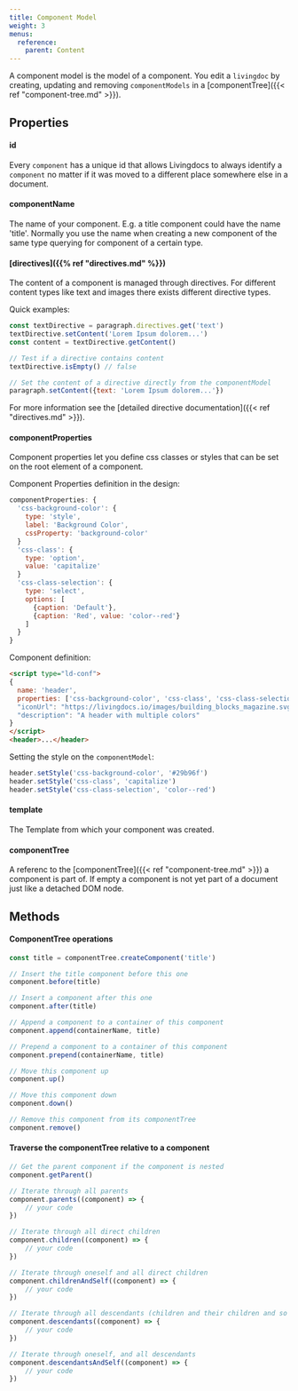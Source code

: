 ```yaml
---
title: Component Model
weight: 3
menus:
  reference:
    parent: Content
---
```


A component model is the model of a component. You edit a `livingdoc` by creating, updating and removing `componentModels` in a [componentTree]({{< ref "component-tree.md" >}}).

## Properties

#### id
Every `component` has a unique id that allows Livingdocs to always identify a `component` no matter if it was moved to a different place somewhere else in a document.

#### componentName
The name of your component. E.g. a title component could have the name 'title'. Normally you use the name when creating a new component of the same type querying for component of a certain type.

#### [directives]({{% ref "directives.md" %}})
The content of a component is managed through directives. For different
content types like text and images there exists different directive types.

Quick examples:
```js
const textDirective = paragraph.directives.get('text')
textDirective.setContent('Lorem Ipsum dolorem...')
const content = textDirective.getContent()

// Test if a directive contains content
textDirective.isEmpty() // false

// Set the content of a directive directly from the componentModel
paragraph.setContent({text: 'Lorem Ipsum dolorem...'})
```

For more information see the [detailed directive documentation]({{< ref "directives.md" >}}).

#### componentProperties

Component properties let you define css classes or styles that can be set on
the root element of a component.


Component Properties definition in the design:
```js
componentProperties: {
  'css-background-color': {
    type: 'style',
    label: 'Background Color',
    cssProperty: 'background-color'
  }
  'css-class': {
    type: 'option',
    value: 'capitalize'
  }
  'css-class-selection': {
    type: 'select',
    options: [
      {caption: 'Default'},
      {caption: 'Red', value: 'color--red'}
    ]
  }
}
```

Component definition:
```html
<script type="ld-conf">
{
  name: 'header',
  properties: ['css-background-color', 'css-class', 'css-class-selection'],
  "iconUrl": "https://livingdocs.io/images/building_blocks_magazine.svg",
  "description": "A header with multiple colors"
}
</script>
<header>...</header>
```

Setting the style on the `componentModel`:
```js
header.setStyle('css-background-color', '#29b96f')
header.setStyle('css-class', 'capitalize')
header.setStyle('css-class-selection', 'color--red')
```


#### template
The Template from which your component was created.

#### componentTree
A referenc to the [componentTree]({{< ref "component-tree.md" >}}) a component is part of. If empty a component is not yet part of a document just like a detached DOM node.


## Methods

#### ComponentTree operations

```js
const title = componentTree.createComponent('title')

// Insert the title component before this one
component.before(title)

// Insert a component after this one
component.after(title)

// Append a component to a container of this component
component.append(containerName, title)

// Prepend a component to a container of this component
component.prepend(containerName, title)

// Move this component up
component.up()

// Move this component down
component.down()

// Remove this component from its componentTree
component.remove()
```


#### Traverse the componentTree relative to a component

```js
// Get the parent component if the component is nested
component.getParent()

// Iterate through all parents
component.parents((component) => {
    // your code
})

// Iterate through all direct children
component.children((component) => {
    // your code
})

// Iterate through oneself and all direct children
component.childrenAndSelf((component) => {
    // your code
})

// Iterate through all descendants (children and their children and so on...)
component.descendants((component) => {
    // your code
})

// Iterate through oneself, and all descendants
component.descendantsAndSelf((component) => {
    // your code
})
```
